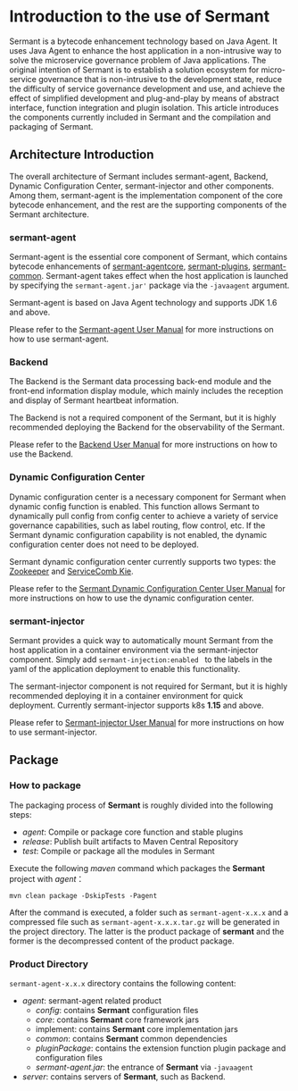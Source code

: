 # Introduction to the use of Sermant

Sermant is a bytecode enhancement technology based on Java Agent. It uses Java Agent to enhance the host application in a non-intrusive way to solve the microservice governance problem of Java applications. The original intention of Sermant is to establish a solution ecosystem for micro-service governance that is non-intrusive to the development state, reduce the difficulty of service governance development and use, and achieve the effect of simplified development and plug-and-play by means of abstract interface, function integration and plugin isolation. This article introduces the components currently included in Sermant and the compilation and packaging of Sermant.

## Architecture Introduction

The overall architecture of Sermant includes sermant-agent, Backend, Dynamic Configuration Center, sermant-injector and other components. Among them, sermant-agent is the implementation component of the core bytecode enhancement, and the rest are the supporting components of the Sermant architecture.

<MyImage src="/docs-img/sermant-arch.png"/>

### sermant-agent

Sermant-agent is the essential core component of Sermant, which contains bytecode enhancements of [sermant-agentcore](https://github.com/huaweicloud/Sermant/tree/develop/sermant-agentcore), [sermant-plugins](https://gIthub.com/huaweicloud/Sermant/tree/develop/sermant-plugins), [sermant-common](https://github.com/huaweicloud/Sermant/tree/develop/sermant-common). Sermant-agent takes effect when the host application is launched by specifying the `sermant-agent.jar'` package via the `-javaagent` argument. 

Sermant-agent is based on Java Agent technology and supports JDK 1.6 and above.  

Please refer to the [Sermant-agent User Manual](sermant-agent.md) for more instructions on how to use sermant-agent.

### Backend

The Backend is the Sermant data processing back-end module and the front-end information display module, which mainly includes the reception and display of Sermant heartbeat information. 

The Backend is not a required component of the Sermant, but it is highly recommended deploying the Backend for the observability of the Sermant. 

Please refer to the [Backend User Manual](backend.md) for more instructions on how to use the Backend.

### Dynamic Configuration Center

Dynamic configuration center is a necessary component for Sermant when dynamic config function is enabled. This function allows Sermant to dynamically pull config from config center to achieve a variety of service governance capabilities, such as label routing, flow control, etc. If the Sermant dynamic configuration capability is not enabled, the dynamic configuration center does not need to be deployed.

Sermant dynamic configuration center currently supports two types: the [Zookeeper](https://github.com/apache/zookeeper) and [ServiceComb Kie](https://github.com/apache/servicecomb-kie).

Please refer to the [Sermant Dynamic Configuration Center User Manual](configuration-center.md) for more instructions on how to use the dynamic configuration center.

### **sermant-injector**

Sermant provides a quick way to automatically mount Sermant from the host application in a container environment via the sermant-injector component. Simply add `sermant-injection:enabled ` to the labels in the yaml of the application deployment to enable this functionality.

The sermant-injector component is not required for Sermant, but it is highly recommended deploying it in a container environment for quick deployment. Currently sermant-injector supports k8s **1.15** and above.

Please refer to [Sermant-injector User Manual](injector.md) for more instructions on how to use sermant-injector.

## Package

### How to package

The packaging process of **Sermant** is roughly divided into the following steps:

- *agent*: Compile or package core function and stable plugins
- *release*: Publish built artifacts to Maven Central Repository
- *test*: Compile or package all the modules in Sermant

Execute the following *maven* command which packages the **Sermant** project with *agent*：

```shell
mvn clean package -DskipTests -Pagent
```

After the command is executed, a folder such as `sermant-agent-x.x.x` and a compressed file such as `sermant-agent-x.x.x.tar.gz` will be generated in the project directory. The latter is the product package of **sermant** and the former is the decompressed content of the product package.

### Product Directory

`sermant-agent-x.x.x` directory contains the following content:

- *agent*: sermant-agent related product
  - *config*: contains **Sermant** configuration files
  - *core*: contains **Sermant** core framework jars
  - implement: contains **Sermant** core implementation jars
  - *common*: contains **Sermant** common dependencies
  - *pluginPackage*: contains the extension function plugin package and configuration files
  - *sermant-agent.jar*:  the entrance of **Sermant** via `-javaagent`
- *server*: contains servers of **Sermant**, such as Backend.

